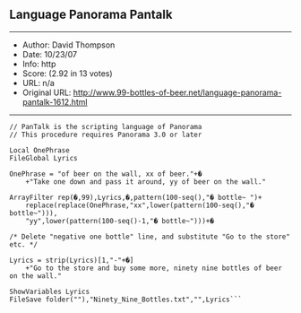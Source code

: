 
## Language Panorama Pantalk ##
---
- Author: David Thompson
- Date: 10/23/07
- Info: http
- Score:  (2.92 in 13 votes)
- URL: n/a
- Original URL: http://www.99-bottles-of-beer.net/language-panorama-pantalk-1612.html
---

```// PanTalk version of 99 Bottles of Beer
// PanTalk is the scripting language of Panorama
// This procedure requires Panorama 3.0 or later

Local OnePhrase
FileGlobal Lyrics

OnePhrase = "of beer on the wall, xx of beer."+�
    +"Take one down and pass it around, yy of beer on the wall."

ArrayFilter rep(�,99),Lyrics,�,pattern(100-seq(),"� bottle~ ")+
    replace(replace(OnePhrase,"xx",lower(pattern(100-seq(),"� bottle~"))),
    "yy",lower(pattern(100-seq()-1,"� bottle~")))+�

/* Delete "negative one bottle" line, and substitute "Go to the store" etc. */

Lyrics = strip(Lyrics)[1,"-"+�]
    +"Go to the store and buy some more, ninety nine bottles of beer on the wall."

ShowVariables Lyrics
FileSave folder(""),"Ninety_Nine_Bottles.txt","",Lyrics```